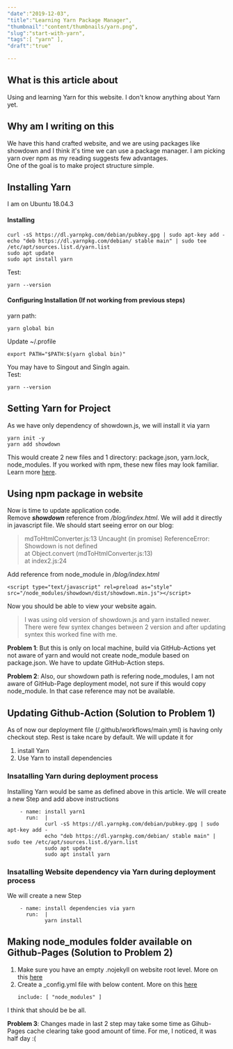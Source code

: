 ```yaml
---
"date":"2019-12-03",
"title":"Learning Yarn Package Manager",
"thumbnail":"content/thumbnails/yarn.png",
"slug":"start-with-yarn",
"tags":[ "yarn" ],
"draft":"true"

---
```


## What is this article about
Using and learning Yarn for this website. I don't know anything about Yarn yet.

## Why am I writing on this
We have this hand crafted website, and we are using packages like showdown and I think it's time we can use a package manager. I am picking yarn over npm as my reading suggests few advantages.  
One of the goal is to make project structure simple.

## Installing Yarn
I am on Ubuntu 18.04.3

#### Installing
```
curl -sS https://dl.yarnpkg.com/debian/pubkey.gpg | sudo apt-key add -
echo "deb https://dl.yarnpkg.com/debian/ stable main" | sudo tee /etc/apt/sources.list.d/yarn.list
sudo apt update 
sudo apt install yarn
```
Test:
```
yarn --version
```
#### Configuring Installation (If not working from previous steps)
yarn path:
```
yarn global bin 
```
Update ~/.profile 
```
export PATH="$PATH:$(yarn global bin)"
```
You may have to Singout and SingIn again.  
Test:
```
yarn --version
```
## Setting Yarn for Project
As we have only dependency of showdown.js, we will install it via yarn

```
yarn init -y
yarn add showdown

```
This would create 2 new files and 1 directory: package.json, yarn.lock, node_modules. If you worked with npm, these new files may look familiar. Learn more [here](https://yarnpkg.com/en/docs/usage).

## Using npm package in website
Now is time to update application code.  
Remove ***showdown*** reference from */blog/index.html*. We will add it directly in javascript file. We should start seeing error on our blog:
> mdToHtmlConverter.js:13 Uncaught (in promise) ReferenceError: Showdown is not defined  
>    at Object.convert (mdToHtmlConverter.js:13)  
>    at index2.js:24

Add reference from node_module in */blog/index.html*
```
<script type="text/javascript" rel=preload as="style" src="/node_modules/showdown/dist/showdown.min.js"></script>

```
Now you should be able to view your website again.  
>I was using old version of showdown.js and yarn installed newer. There were few syntex changes between 2 version and after updating syntex this worked fine with me.

**Problem 1**: But this is only on local machine, build via GitHub-Actions yet not aware of yarn and would not create node_module based on package.json. We have to update GitHub-Action steps.

**Problem 2**: Also, our showdown path is refering node_modules, I am not aware of GitHub-Page deployment model, not sure if this would copy node_module. In that case reference may not be available.

## Updating Github-Action (Solution to Problem 1)
As of now our deployment file (/.github/workflows/main.yml) is having only checkout step. Rest is take ncare by default. We will update it for  
1. install Yarn
2. Use Yarn to install dependencies

### Insatalling Yarn during deployment process
Installing Yarn would be same as defined above in this article. We will create a new Step and add above instructions
```
    - name: install yarn1
      run:  |
            curl -sS https://dl.yarnpkg.com/debian/pubkey.gpg | sudo apt-key add -
            echo "deb https://dl.yarnpkg.com/debian/ stable main" | sudo tee /etc/apt/sources.list.d/yarn.list
            sudo apt update
            sudo apt install yarn
```

### Insatalling Website dependency via Yarn during deployment process
We will create a new Step
```
    - name: install dependencies via yarn
      run:  |
            yarn install
```

## Making node_modules folder available on Github-Pages (Solution to Problem 2)
1. Make sure you have an empty .nojekyll on website root level. More on this [here](https://github.blog/2009-12-29-bypassing-jekyll-on-github-pages/)
2. Create a _config.yml file with below content. More on this [here](https://help.github.com/en/github/working-with-github-pages/about-github-pages-and-jekyll#configuring-jekyll-in-your-github-pages-site)
    ```
    include: [ "node_modules" ]
    ```

 I think that should be be all.

 **Problem 3**: Changes made in last 2 step may take some time as Gihub-Pages cache clearing take good amount of time. For me, I noticed, it was half day :(